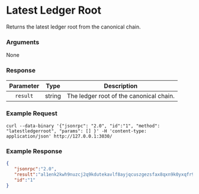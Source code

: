 # Latest Ledger Root
Returns the latest ledger root from the canonical chain.

### Arguments

None

### Response

| Parameter |  Type  |               Description               |
|:---------:|:------:|:---------------------------------------:|
| `result`  | string | The ledger root of the canonical chain. |

### Example Request
```ignore
curl --data-binary '{"jsonrpc": "2.0", "id":"1", "method": "latestledgerroot", "params": [] }' -H 'content-type: application/json' http://127.0.0.1:3030/
```

### Example Response 
```json
{
   "jsonrpc":"2.0",
   "result":"al1enk2kwh9nuzcj2q9kdutekavlf8ayjqcuszgezsfax8qxn9k0yxqfr9fr2",
   "id":"1"
}
```